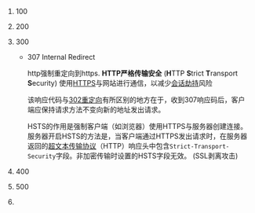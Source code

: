 1. 100

2. 200

3. 300

   * 307 Internal Redirect

     http强制重定向到https. **HTTP严格传输安全** (**H**TTP **S**trict **T**ransport **S**ecurity) 使用[HTTPS](https://zh.wikipedia.org/wiki/超文本传输安全协议)与网站进行通信，以减少[会话劫持](https://zh.wikipedia.org/wiki/会话劫持)风险

     该响应代码与[302重定向](https://zh.wikipedia.org/wiki/HTTP_302)有所区别的地方在于，收到307响应码后，客户端应保持请求方法不变向新的地址发出请求。

     HSTS的作用是强制客户端（如浏览器）使用HTTPS与服务器创建连接。服务器开启HSTS的方法是，当客户端通过HTTPS发出请求时，在服务器返回的[超文本传输协议](https://zh.wikipedia.org/wiki/超文本传输协议)（HTTP）响应头中包含`Strict-Transport-Security`字段。非加密传输时设置的HSTS字段无效。 (SSL剥离攻击)

4. 400

5. 500

6. 